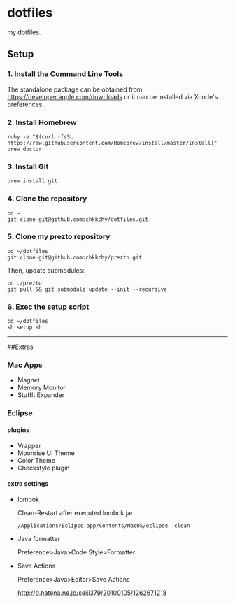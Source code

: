 
# dotfiles
my dotfiles.

## Setup
### 1. Install the Command Line Tools
The standalone package can be obtained from <https://developer.apple.com/downloads> or it can be installed via Xcode's preferences.

### 2. Install Homebrew
```
ruby -e "$(curl -fsSL https://raw.githubusercontent.com/Homebrew/install/master/install)"
brew doctor
```

### 3. Install Git
```
brew install git
```
### 4. Clone the repository
```
cd ~
git clone git@github.com:chkkchy/dotfiles.git
```

### 5. Clone my prezto repository
```
cd ~/dotfiles
git clone git@github.com:chkkchy/prezto.git
```
Then, update submodules:

```
cd ./prezto
git pull && git submodule update --init --recursive
```

### 6. Exec the setup script
```
cd ~/dotfiles
sh setup.sh
```

----
##Extras

### Mac Apps
- Magnet
- Memory Monitor
- Stufflt Expander

### Eclipse
#### plugins
- Vrapper
- Moonrise UI Theme
- Color Theme
- Checkstyle plugin

#### extra settings
- lombok
	
	Clean-Restart after executed lombok.jar:
	
	```
	/Applications/Eclipse.app/Contents/MacOS/eclipse -clean
	```
	
- Java formatter

	Preference>Java>Code Style>Formatter
	

- Save Actions

	Preference>Java>Editor>Save Actions
	
	<http://d.hatena.ne.jp/seiji379/20100105/1262671218>
